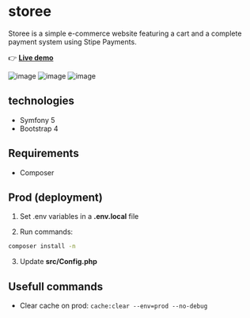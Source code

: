 # storee

Storee is a simple e-commerce website featuring a cart and a complete payment system using Stipe Payments.

👉 [**Live demo**](http://phpstack-856558-2958200.cloudwaysapps.com/)

![image](https://user-images.githubusercontent.com/45925914/176816426-df54e159-2345-4eb9-bb90-4d162920ba48.png)
![image](https://user-images.githubusercontent.com/45925914/176815828-e1f9d0ed-9139-42a3-aec2-6251a6410a97.png)
![image](https://user-images.githubusercontent.com/45925914/176816243-80efc62b-687b-4c18-8067-306ff2c7809b.png)

## technologies

- Symfony 5
- Bootstrap 4

## Requirements

- Composer

## Prod (deployment)

1. Set .env variables in a **.env.local** file

2. Run commands:
```bash
composer install -n
```

3. Update **src/Config.php**

## Usefull commands

- Clear cache on prod: `cache:clear --env=prod --no-debug`

